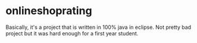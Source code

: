 # onlineshoprating

Basically, it's a project that is written in 100% java in eclipse. Not pretty bad project but it was hard enough for a first year student. 
